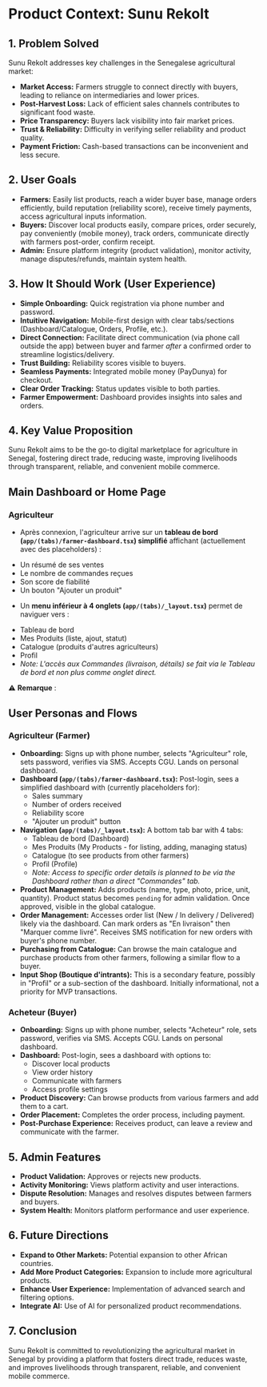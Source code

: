 # Product Context: Sunu Rekolt

## 1. Problem Solved

Sunu Rekolt addresses key challenges in the Senegalese agricultural market:

*   **Market Access:** Farmers struggle to connect directly with buyers, leading to reliance on intermediaries and lower prices.
*   **Post-Harvest Loss:** Lack of efficient sales channels contributes to significant food waste.
*   **Price Transparency:** Buyers lack visibility into fair market prices.
*   **Trust & Reliability:** Difficulty in verifying seller reliability and product quality.
*   **Payment Friction:** Cash-based transactions can be inconvenient and less secure.

## 2. User Goals

*   **Farmers:** Easily list products, reach a wider buyer base, manage orders efficiently, build reputation (reliability score), receive timely payments, access agricultural inputs information.
*   **Buyers:** Discover local products easily, compare prices, order securely, pay conveniently (mobile money), track orders, communicate directly with farmers post-order, confirm receipt.
*   **Admin:** Ensure platform integrity (product validation), monitor activity, manage disputes/refunds, maintain system health.

## 3. How It Should Work (User Experience)

*   **Simple Onboarding:** Quick registration via phone number and password.
*   **Intuitive Navigation:** Mobile-first design with clear tabs/sections (Dashboard/Catalogue, Orders, Profile, etc.).
*   **Direct Connection:** Facilitate direct communication (via phone call outside the app) between buyer and farmer *after* a confirmed order to streamline logistics/delivery.
*   **Trust Building:** Reliability scores visible to buyers.
*   **Seamless Payments:** Integrated mobile money (PayDunya) for checkout.
*   **Clear Order Tracking:** Status updates visible to both parties.
*   **Farmer Empowerment:** Dashboard provides insights into sales and orders.

## 4. Key Value Proposition

Sunu Rekolt aims to be the go-to digital marketplace for agriculture in Senegal, fostering direct trade, reducing waste, improving livelihoods through transparent, reliable, and convenient mobile commerce.

## Main Dashboard or Home Page

### Agriculteur

- Après connexion, l'agriculteur arrive sur un **tableau de bord (`app/(tabs)/farmer-dashboard.tsx`) simplifié** affichant (actuellement avec des placeholders) :

* Un résumé de ses ventes
* Le nombre de commandes reçues
* Son score de fiabilité
* Un bouton "Ajouter un produit"

- Un **menu inférieur à 4 onglets (`app/(tabs)/_layout.tsx`)** permet de naviguer vers :

* Tableau de bord
* Mes Produits (liste, ajout, statut)
* Catalogue (produits d'autres agriculteurs)
* Profil
* *Note: L'accès aux Commandes (livraison, détails) se fait via le Tableau de bord et non plus comme onglet direct.*

⚠️ **Remarque** : 

## User Personas and Flows

### Agriculteur (Farmer)

*   **Onboarding:** Signs up with phone number, selects "Agriculteur" role, sets password, verifies via SMS. Accepts CGU. Lands on personal dashboard.
*   **Dashboard (`app/(tabs)/farmer-dashboard.tsx`):** Post-login, sees a simplified dashboard with (currently placeholders for):
    *   Sales summary
    *   Number of orders received
    *   Reliability score
    *   "Ajouter un produit" button
*   **Navigation (`app/(tabs)/_layout.tsx`):** A bottom tab bar with 4 tabs:
    *   Tableau de bord (Dashboard)
    *   Mes Produits (My Products - for listing, adding, managing status)
    *   Catalogue (to see products from other farmers)
    *   Profil (Profile)
    *   *Note: Access to specific order details is planned to be via the Dashboard rather than a direct "Commandes" tab.*
*   **Product Management:** Adds products (name, type, photo, price, unit, quantity). Product status becomes `pending` for admin validation. Once approved, visible in the global catalogue.
*   **Order Management:** Accesses order list (New / In delivery / Delivered) likely via the dashboard. Can mark orders as "En livraison" then "Marquer comme livré". Receives SMS notification for new orders with buyer's phone number.
*   **Purchasing from Catalogue:** Can browse the main catalogue and purchase products from other farmers, following a similar flow to a buyer.
*   **Input Shop (Boutique d'intrants):** This is a secondary feature, possibly in "Profil" or a sub-section of the dashboard. Initially informational, not a priority for MVP transactions.

### Acheteur (Buyer)

*   **Onboarding:** Signs up with phone number, selects "Acheteur" role, sets password, verifies via SMS. Accepts CGU. Lands on personal dashboard.
*   **Dashboard:** Post-login, sees a dashboard with options to:
    *   Discover local products
    *   View order history
    *   Communicate with farmers
    *   Access profile settings
*   **Product Discovery:** Can browse products from various farmers and add them to a cart.
*   **Order Placement:** Completes the order process, including payment.
*   **Post-Purchase Experience:** Receives product, can leave a review and communicate with the farmer.

## 5. Admin Features

*   **Product Validation:** Approves or rejects new products.
*   **Activity Monitoring:** Views platform activity and user interactions.
*   **Dispute Resolution:** Manages and resolves disputes between farmers and buyers.
*   **System Health:** Monitors platform performance and user experience.

## 6. Future Directions

*   **Expand to Other Markets:** Potential expansion to other African countries.
*   **Add More Product Categories:** Expansion to include more agricultural products.
*   **Enhance User Experience:** Implementation of advanced search and filtering options.
*   **Integrate AI:** Use of AI for personalized product recommendations.

## 7. Conclusion

Sunu Rekolt is committed to revolutionizing the agricultural market in Senegal by providing a platform that fosters direct trade, reduces waste, and improves livelihoods through transparent, reliable, and convenient mobile commerce.